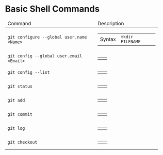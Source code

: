 <!DOCTYPE html>
<html lang="en">
<head>
    <meta charset="UTF-8">
    <title>Page title</title>
</head>
<body>
    <h1>Basic Shell Commands</h1>
    <div>
        <table>
            <thead>
                <tr>
                    <td>Command</td>
                    <td>Description</td>
                </tr>
            </thead>
            <tbody>
                <tr>
                    <td><code>git configure --global user.name &lt;Name&gt;</code></td>
                    <td>
                        <table>
                            <tr>
                                <td>Syntax</td>
                                <td><code>mkdir FILENAME</code></td>
                            </tr>
                        </table>
                    </td>
                </tr>
                <tr>
                    <td><code>git config --global user.email &lt;Email&gt;</code></td>
                    <td>
                        <table>
                            <tr>
                                <td></td>
                                <td></td>
                            </tr>
                        </table>
                    </td>
                </tr>
                <tr>
                    <td><code>git config --list</code></td>
                    <td>
                        <table>
                            <tr>
                                <td></td>
                                <td></td>
                            </tr>
                        </table>
                    </td>
                </tr>
                <tr>
                    <td><code>git status</code></td>
                    <td>
                        <table>
                            <tr>
                                <td></td>
                                <td></td>
                            </tr>
                        </table>
                    </td>
                </tr>
                <tr>
                    <td><code>git add</code></td>
                    <td>
                        <table>
                            <tr>
                                <td></td>
                                <td></td>
                            </tr>
                        </table>
                    </td>
                </tr>
                <tr>
                    <td><code>git commit</code></td>
                    <td>
                        <table>
                            <tr>
                                <td></td>
                                <td></td>
                            </tr>
                        </table>
                    </td>
                </tr>
                <tr>
                    <td><code>git log</code></td>
                    <td>
                        <table>
                            <tr>
                                <td></td>
                                <td></td>
                            </tr>
                        </table>
                    </td>
                </tr>
                <tr>
                    <td><code>git checkout</code></td>
                    <td>
                        <table>
                            <tr>
                                <td></td>
                                <td></td>
                            </tr>
                        </table>
                    </td>
                </tr>
            </tbody>
        </table>
    </div>
</body>
</html>
